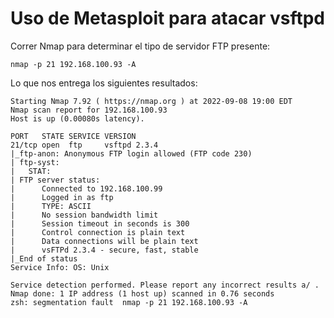 # Uso de Metasploit para atacar vsftpd

Correr Nmap para determinar el tipo de servidor FTP presente:

`nmap -p 21 192.168.100.93 -A`  

Lo que nos entrega los siguientes resultados:  

```
Starting Nmap 7.92 ( https://nmap.org ) at 2022-09-08 19:00 EDT
Nmap scan report for 192.168.100.93
Host is up (0.00080s latency).

PORT   STATE SERVICE VERSION
21/tcp open  ftp     vsftpd 2.3.4
|_ftp-anon: Anonymous FTP login allowed (FTP code 230)
| ftp-syst: 
|   STAT: 
| FTP server status:
|      Connected to 192.168.100.99
|      Logged in as ftp
|      TYPE: ASCII
|      No session bandwidth limit
|      Session timeout in seconds is 300
|      Control connection is plain text
|      Data connections will be plain text
|      vsFTPd 2.3.4 - secure, fast, stable
|_End of status
Service Info: OS: Unix

Service detection performed. Please report any incorrect results a/ .
Nmap done: 1 IP address (1 host up) scanned in 0.76 seconds
zsh: segmentation fault  nmap -p 21 192.168.100.93 -A
```

